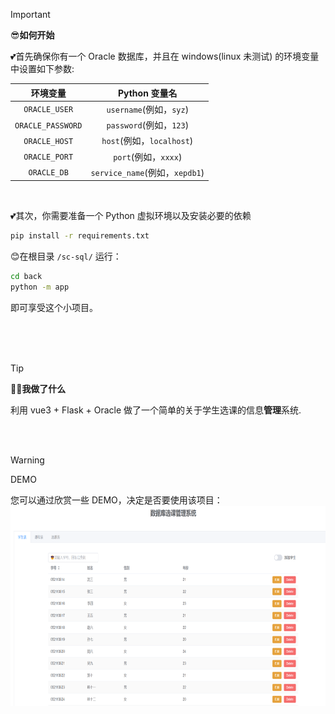 > [!IMPORTANT]
> 😎**如何开始**

💕首先确保你有一个 Oracle 数据库，并且在 windows(linux 未测试) 的环境变量中设置如下参数:

| 环境变量       | Python 变量名      |
|:--------------:|:------------------:|
| `ORACLE_USER`   | `username`(例如，`syz`)         |
| `ORACLE_PASSWORD` | `password`(例如，`123`)        |
| `ORACLE_HOST`   | `host`(例如，`localhost`)             |
| `ORACLE_PORT`   | `port`(例如，`xxxx`)             |
| `ORACLE_DB`     | `service_name`(例如，`xepdb1`)     |

<br/>

💕其次，你需要准备一个 Python 虚拟环境以及安装必要的依赖
```bash
pip install -r requirements.txt
```

😊在根目录 `/sc-sql/` 运行：
```bash
cd back
python -m app
```
即可享受这个小项目。

<br/>
<br/>
<br/>


> [!TIP]
> 😶‍🌫️**我做了什么**

利用 vue3 + Flask + Oracle 做了一个简单的关于学生选课的信息**管理**系统.

<br/>
<br/>

> [!WARNING]
> DEMO

您可以通过欣赏一些 DEMO，决定是否要使用该项目：
[<img src="figs/p1.png" height="320px"/>](https://imgsli.com/MjczMjM2)
